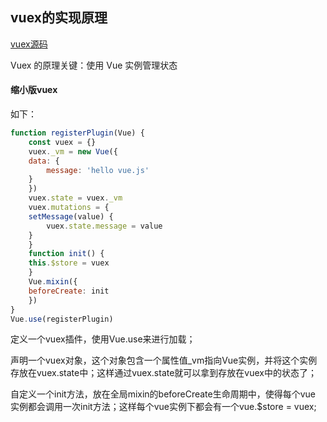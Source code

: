 ## vuex的实现原理

[vuex源码](https://github.com/vuejs/vuex)

Vuex 的原理关键：使用 Vue 实例管理状态

#### 缩小版vuex

如下：

```javascript
function registerPlugin(Vue) {
    const vuex = {}
    vuex._vm = new Vue({
    data: {
        message: 'hello vue.js'
    }
    })
    vuex.state = vuex._vm
    vuex.mutations = {
    setMessage(value) {
        vuex.state.message = value
    }
    }
    function init() {
    this.$store = vuex
    }
    Vue.mixin({
    beforeCreate: init
    })
}
Vue.use(registerPlugin)
```

定义一个vuex插件，使用Vue.use来进行加载；

声明一个vuex对象，这个对象包含一个属性值_vm指向Vue实例，并将这个实例存放在vuex.state中；这样通过vuex.state就可以拿到存放在vuex中的状态了；

自定义一个init方法，放在全局mixin的beforeCreate生命周期中，使得每个vue 实例都会调用一次init方法；这样每个vue实例下都会有一个vue.$store = vuex; 